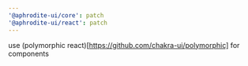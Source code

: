 ```yaml
---
'@aphrodite-ui/core': patch
'@aphrodite-ui/react': patch
---
```


use (polymorphic react)[https://github.com/chakra-ui/polymorphic] for components
